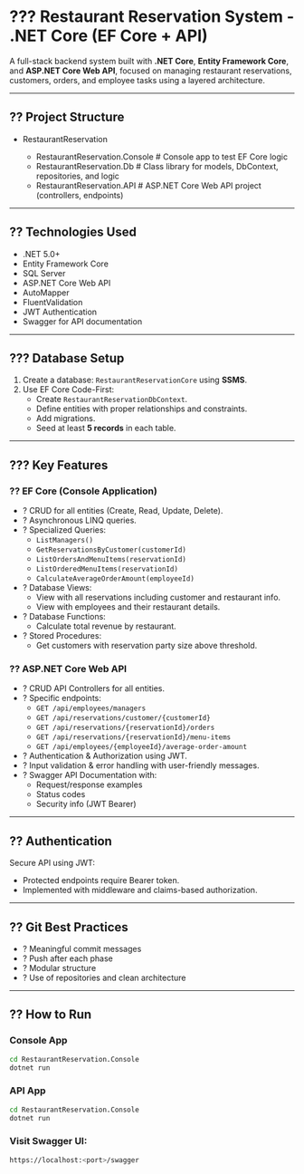 # ??? Restaurant Reservation System - .NET Core (EF Core + API)

A full-stack backend system built with **.NET Core**, **Entity Framework Core**, and **ASP.NET Core Web API**, focused on managing restaurant reservations, customers, orders, and employee tasks using a layered architecture.

---

## ?? Project Structure

- RestaurantReservation

    - RestaurantReservation.Console    # Console app to test EF Core logic
    - RestaurantReservation.Db         # Class library for models, DbContext, repositories, and logic
    - RestaurantReservation.API        # ASP.NET Core Web API project (controllers, endpoints)





---

## ?? Technologies Used

- .NET 5.0+
- Entity Framework Core
- SQL Server
- ASP.NET Core Web API
- AutoMapper
- FluentValidation
- JWT Authentication
- Swagger for API documentation

---

## ??? Database Setup

1. Create a database: `RestaurantReservationCore` using **SSMS**.
2. Use EF Core Code-First:
   - Create `RestaurantReservationDbContext`.
   - Define entities with proper relationships and constraints.
   - Add migrations.
   - Seed at least **5 records** in each table.

---

## ??? Key Features

### ?? EF Core (Console Application)

- ? CRUD for all entities (Create, Read, Update, Delete).
- ? Asynchronous LINQ queries.
- ? Specialized Queries:
  - `ListManagers()`
  - `GetReservationsByCustomer(customerId)`
  - `ListOrdersAndMenuItems(reservationId)`
  - `ListOrderedMenuItems(reservationId)`
  - `CalculateAverageOrderAmount(employeeId)`
- ? Database Views:
  - View with all reservations including customer and restaurant info.
  - View with employees and their restaurant details.
- ? Database Functions:
  - Calculate total revenue by restaurant.
- ? Stored Procedures:
  - Get customers with reservation party size above threshold.

### ?? ASP.NET Core Web API

- ? CRUD API Controllers for all entities.
- ? Specific endpoints:
  - `GET /api/employees/managers`
  - `GET /api/reservations/customer/{customerId}`
  - `GET /api/reservations/{reservationId}/orders`
  - `GET /api/reservations/{reservationId}/menu-items`
  - `GET /api/employees/{employeeId}/average-order-amount`
- ? Authentication & Authorization using JWT.
- ? Input validation & error handling with user-friendly messages.
- ? Swagger API Documentation with:
  - Request/response examples
  - Status codes
  - Security info (JWT Bearer)

---

## ?? Authentication

Secure API using JWT:
- Protected endpoints require Bearer token.
- Implemented with middleware and claims-based authorization.

---

## ?? Git Best Practices

- ? Meaningful commit messages
- ? Push after each phase
- ? Modular structure
- ? Use of repositories and clean architecture

---

## ?? How to Run

### Console App

```bash
cd RestaurantReservation.Console
dotnet run
```
### API App

```bash
cd RestaurantReservation.Console
dotnet run
```
### Visit Swagger UI:
```bash
https://localhost:<port>/swagger
```